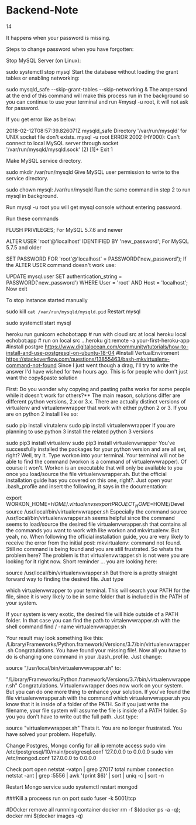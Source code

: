 # Backend-Note
14

It happens when your password is missing.

Steps to change password when you have forgotten:

Stop MySQL Server (on Linux):

sudo systemctl stop mysql
Start the database without loading the grant tables or enabling networking:

sudo mysqld_safe --skip-grant-tables --skip-networking &
The ampersand at the end of this command will make this process run in the
background so you can continue to use your terminal and run #mysql -u root, it will not ask for password.

If you get error like as below:

2018-02-12T08:57:39.826071Z mysqld_safe Directory '/var/run/mysqld' for UNIX
socket file don't exists. mysql -u root ERROR 2002 (HY000): Can't connect to local MySQL server through socket
'/var/run/mysqld/mysqld.sock' (2) [1]+ Exit 1

Make MySQL service directory.

sudo mkdir /var/run/mysqld
Give MySQL user permission to write to the service directory.

sudo chown mysql: /var/run/mysqld
Run the same command in step 2 to run mysql in background.

Run mysql -u root you will get mysql console without entering password.

Run these commands

FLUSH PRIVILEGES;
For MySQL 5.7.6 and newer

ALTER USER 'root'@'localhost' IDENTIFIED BY 'new_password';
For MySQL 5.7.5 and older

SET PASSWORD FOR 'root'@'localhost' = PASSWORD('new_password');
If the ALTER USER command doesn't work use:

UPDATE mysql.user SET authentication_string = PASSWORD('new_password')     WHERE User = 'root' AND Host = 'localhost';
Now exit

To stop instance started manually

sudo kill `cat /var/run/mysqld/mysqld.pid`
Restart mysql

sudo systemctl start mysql


heroku run gunicorn echobot:app # run with cloud src at local
heroku local echobot:app # run on local src
...heroku git:remote -a your-first-heroku-app
#install postgre
https://www.digitalocean.com/community/tutorials/how-to-install-and-use-postgresql-on-ubuntu-18-04
#Install VertualEnviroment
https://stackoverflow.com/questions/13855463/bash-mkvirtualenv-command-not-found
Since I just went though a drag, I'll try to write the answer I'd have wished for two hours ago. This is for people who don't just want the copy&paste solution

First: Do you wonder why copying and pasting paths works for some people while it doesn't work for others?** The main reason, solutions differ are different python versions, 2.x or 3.x. There are actually distinct versions of virtualenv and virtualenvwrapper that work with either python 2 or 3. If you are on python 2 install like so:

sudo pip install virutalenv
sudo pip install virtualenvwrapper
If you are planning to use python 3 install the related python 3 versions

sudo pip3 install virtualenv
sudo pip3 install virtualenvwrapper
You've successfully installed the packages for your python version and are all set, right? Well, try it. Type workon into your terminal. Your terminal will not be able to find the command (workon is a command of virtualenvwrapper). Of course it won't. Workon is an executable that will only be available to you once you load/source the file virtualenvwrapper.sh. But the official installation guide has you covered on this one, right?. Just open your .bash_profile and insert the following, it says in the documentation:

export WORKON_HOME=$HOME/.virtualenvs
export PROJECT_HOME=$HOME/Devel
source /usr/local/bin/virtualenvwrapper.sh
Especially the command source /usr/local/bin/virtualenvwrapper.sh seems helpful since the command seems to load/source the desired file virtualenvwrapper.sh that contains all the commands you want to work with like workon and mkvirtualenv. But yeah, no. When following the official installation guide, you are very likely to receive the error from the initial post: mkvirtualenv: command not found. Still no command is being found and you are still frustrated. So whats the problem here? The problem is that virtualenvwrapper.sh is not were you are looking for it right now. Short reminder ... you are looking here:

source /usr/local/bin/virtualenvwrapper.sh
But there is a pretty straight forward way to finding the desired file. Just type

which virtualenvwrapper
to your terminal. This will search your PATH for the file, since it is very likely to be in some folder that is included in the PATH of your system.

If your system is very exotic, the desired file will hide outside of a PATH folder. In that case you can find the path to virtalenvwrapper.sh with the shell command find / -name virtualenvwrapper.sh

Your result may look something like this: /Library/Frameworks/Python.framework/Versions/3.7/bin/virtualenvwrapper.sh Congratulations. You have found your missing file!. Now all you have to do is changing one command in your .bash_profile. Just change:

source "/usr/local/bin/virtualenvwrapper.sh"
to:

"/Library/Frameworks/Python.framework/Versions/3.7/bin/virtualenvwrapper.sh"
Congratulations. Virtualenvwrapper does now work on your system. But you can do one more thing to enhance your solution. If you've found the file virtualenvwrapper.sh with the command which virtualenvwrapper.sh you know that it is inside of a folder of the PATH. So if you just write the filename, your file system will assume the file is inside of a PATH folder. So you you don't have to write out the full path. Just type:

source "virtualenvwrapper.sh"
Thats it. You are no longer frustrated. You have solved your problem. Hopefully.

Change Postgres, Mongo config for all ip remote access
sudo vim /etc/postgresql/10/main/postgresql.conf
127.0.0.0 to 0.0.0.0
sudo vim /etc/mongod.conf 
127.0.0.0 to 0.0.0.0

Check port open
netstat -vatpn | grep 27017
total number connection
netstat -ant | grep :5556 | awk '{print $6}' | sort | uniq -c | sort -n

Restart Mongo service
sudo systemctl restart mongod

###Kill a proceess run on port
sudo fuser -k 5001/tcp

#DOcker remove all runnning container
docker rm -f $(docker ps -a -q); docker rmi $(docker images -q)
